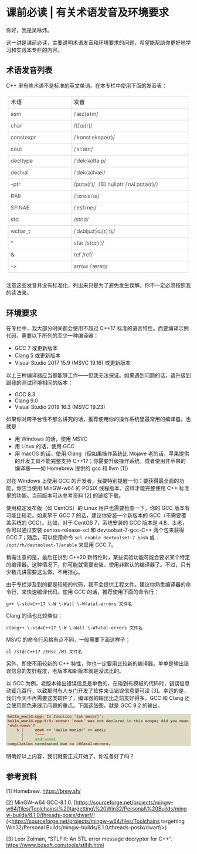 # 课前必读 | 有关术语发音及环境要求
你好，我是吴咏炜。

这一讲是课前必读，主要说明术语发音和环境要求的问题，希望能帮助你更好地学习和实践本专栏的内容。

## 术语发音列表

C++ 里有些术语不是标准的英文单词。在本专栏中使用下面的发音表：

![](./httpsstatic001geekbangorgresourceimagebc72bc0ee5d92ae1d741c14b8fef6fb04d72.jpg)

注意这些发音并没有标准化，列出来只是为了避免发生误解。你不一定必须按照我的读法来。

## 环境要求

在专栏中，我大部分时间都会使用不超过 C++17 标准的语言特性。而要编译示例代码，需要以下所列的至少一种编译器：

* GCC 7 或更新版本
* Clang 5 或更新版本
* Visual Studio 2017 15.9 \(MSVC 19.16\) 或更新版本

以上三种编译器应当都能够工作——但我无法保证。如果遇到问题的话，请升级到跟我的测试环境相同的版本：

* GCC 8.3
* Clang 9.0
* Visual Studio 2019 16.3 \(MSVC 19.23\)

如果你对跨平台性不那么讲究的话，推荐使用你的操作系统里最常用的编译器。也就是：

* 用 Windows 的话，使用 MSVC
* 用 Linux 的话，使用 GCC
* 用 macOS 的话，使用 Clang（但如果操作系统比 Mojave 老的话，苹果提供的开发工具不能完整支持 C++17；你需要升级操作系统，或者使用非苹果的编译器——如 Homebrew 提供的 gcc 和 llvm \[1\]）

<!-- [[[read_end]]] -->

对在 Windows 上使用 GCC 的开发者，我要特别提醒一句：要获得最全面的功能，你应当使用 MinGW-w64 的 POSIX 线程版本，这样才能完整使用 C++ 标准里的功能。当前版本可从参考资料 \[2\] 的链接下载。

使用稳定发布版（如 CentOS）的 Linux 用户也需要检查一下，你的 GCC 版本有可能比较老。如果早于 GCC 7 的话，建议你安装一个新版本的 GCC（不需要覆盖系统的 GCC）。比如，对于 CentOS 7，系统安装的 GCC 版本是 4.8，太老，你可以通过安装 centos-release-scl 和 devtoolset-7-gcc-C++ 两个包来获得 GCC 7；随后，可以使用命令 `scl enable devtoolset-7 bash` 或 `. /opt/rh/devtoolset-7/enable` 来启用 GCC 7。

稍需注意的是，最后在讲到 C++20 新特性时，某些实验功能可能会要求某个特定的编译器。这种情况下，你可能就需要安装、使用非默认的编译器了。不过，只有少数几讲需要这么做，不用担心。

由于专栏涉及到的都是较短的代码，我不会提供工程文件。建议你熟悉编译器的命令行，来快速编译代码。使用 GCC 的话，推荐使用下面的命令行：

`g++ \-std=C++17 \-W \-Wall \-Wfatal-errors 文件名`

Clang 的话也比较类似：

`clang++ \-std=C++17 \-W \-Wall \-Wfatal-errors 文件名`

MSVC 的命令行风格有点不同，一般需要下面这样子：

`cl /std:C++17 /EHsc /W3 文件名`

另外，即使不用较新的 C++ 特性，你也一定要用比较新的编译器。单单是输出错误信息的友好程度，老版本和新版本就是没法比的。

以 GCC 为例，老版本输出错误信息是单色的，在碰到有模板的代码时，错误信息动辄几百行，以致那时有人专门开发了软件来让错误信息更可读 \[3\]。幸运的是，我们今天不再需要这类软件了，编译器的输出比之前友好得多，GCC 和 Clang 还会使用颜色来展示问题的重点。下面这张图，就是 GCC 9.2 的输出。

![](./httpsstatic001geekbangorgresourceimage132313fbdc8077a5a330e45c5ccdc94c2923.png)

明确好以上内容，我们就要正式开始了，你准备好了吗？

## 参考资料

\[1\] Homebrew. <https://brew.sh/>

\[2\] MinGW-w64 GCC-8.1.0. [https://sourceforge.net/projects/mingw-w64/files/Toolchains\%20targetting\%20Win32/Personal\%20Builds/mingw-builds/8.1.0/threads-posix/dwarf/](<https://sourceforge.net/projects/mingw-w64/files/Toolchains targetting Win32/Personal Builds/mingw-builds/8.1.0/threads-posix/dwarf/>)

\[3\] Leor Zolman, “STLFilt: An STL error message decryptor for C++”. <https://www.bdsoft.com/tools/stlfilt.html>